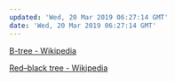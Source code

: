 ```yaml
---
updated: 'Wed, 20 Mar 2019 06:27:14 GMT'
date: 'Wed, 20 Mar 2019 06:27:14 GMT'
---
```


[B-tree - Wikipedia](https://en.wikipedia.org/wiki/B-tree)

[Red–black tree - Wikipedia](https://en.wikipedia.org/wiki/Red%E2%80%93black_tree)
